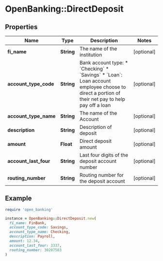 # OpenBanking::DirectDeposit

## Properties

| Name | Type | Description | Notes |
| ---- | ---- | ----------- | ----- |
| **fi_name** | **String** | The name of the institution | [optional] |
| **account_type_code** | **String** | Bank account type:  * &#x60;Checking&#x60;  * &#x60;Savings&#x60;  * &#x60;Loan&#x60;: Loan account employee choose to direct a portion of their net pay to help pay off a loan  | [optional] |
| **account_type_name** | **String** | The name of the Account | [optional] |
| **description** | **String** | Description of deposit | [optional] |
| **amount** | **Float** | Direct deposit amount | [optional] |
| **account_last_four** | **String** | Last four digits of the deposit account number | [optional] |
| **routing_number** | **String** | Routing number for the deposit account | [optional] |

## Example

```ruby
require 'open_banking'

instance = OpenBanking::DirectDeposit.new(
  fi_name: FinBank,
  account_type_code: Savings,
  account_type_name: Checking,
  description: Payroll,
  amount: 12.34,
  account_last_four: 3337,
  routing_number: 30207583
)
```

